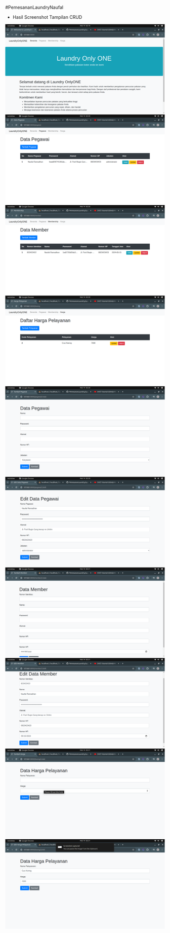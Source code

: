 #PemesananLaundryNaufal

- Hasil Screenshot Tampilan CRUD 

![Img 1](screenshot/1.png)
![Img 2](screenshot/2.png)
![Img 3](screenshot/3.png)
![Img 4](screenshot/4.png)
![Img 5](screenshot/5.png)
![Img 6](screenshot/6.png)
![Img 7](screenshot/7.png)
![Img 8](screenshot/8.png)
![Img 9](screenshot/9.png)
![Img 10](screenshot/10.png)
